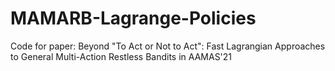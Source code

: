 # MAMARB-Lagrange-Policies
Code for paper: Beyond "To Act or Not to Act": Fast Lagrangian Approaches to General Multi-Action Restless Bandits in AAMAS'21
